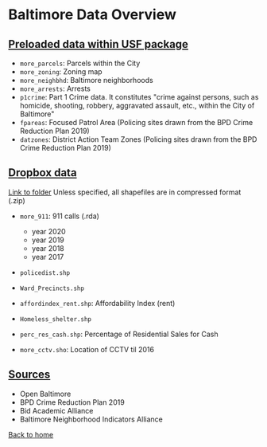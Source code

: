 # Baltimore Data Overview



## <ins> Preloaded data within USF package </ins> 


- `more_parcels`: Parcels within the City
- `more_zoning`: Zoning map
- `more_neighbhd`: Baltimore neighborhoods
- `more_arrests`: Arrests
- `p1crime`: Part 1 Crime data. It constitutes "crime against persons, such as 
  homicide, shooting, robbery, aggravated assault, etc., within the City of Baltimore"
- `fpareas`: Focused Patrol Area (Policing sites drawn from the BPD Crime 
  Reduction Plan 2019)
- `datzones`: District Action Team Zones (Policing sites drawn from the 
  BPD Crime Reduction Plan 2019)


## <ins> Dropbox data </ins>



 [Link to folder](https://www.dropbox.com/sh/fb0h199w074ja0q/AAD8hQxG-UfnBfVisfts6NGPa?dl=0)
 Unless specified, all shapefiles are in compressed format (.zip)
 
- `more_911`: 911 calls (.rda)
  + year 2020 
  + year 2019 
  + year 2018
  + year 2017 

- `policedist.shp`
- `Ward_Precincts.shp`
- `affordindex_rent.shp`: Affordability Index (rent)
- `Homeless_shelter.shp`
- `perc_res_cash.shp`: Percentage of Residential Sales for Cash
- `more_cctv.sho`: Location of CCTV til 2016


## <ins> Sources </ins>

- Open Baltimore
- BPD Crime Reduction Plan 2019
- Bid Academic Alliance
- Baltimore Neighborhood Indicators Alliance

[Back to home](https://github.com/agroimpacts/USF#readme)

